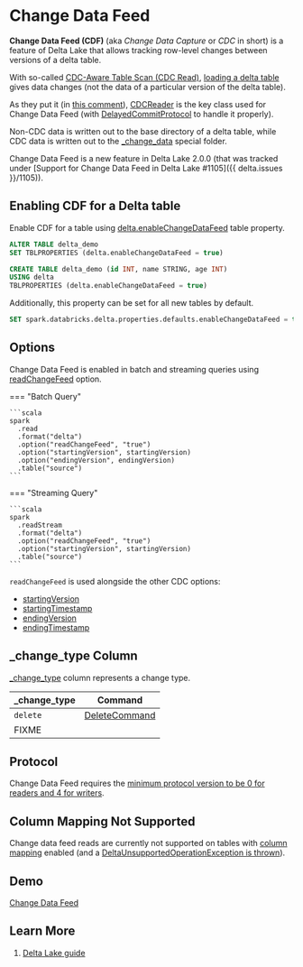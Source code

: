 # Change Data Feed

**Change Data Feed (CDF)** (aka _Change Data Capture_ or _CDC_ in short) is a feature of Delta Lake that allows tracking row-level changes between versions of a delta table.

With so-called [CDC-Aware Table Scan (CDC Read)](CDCReader.md#isCDCRead), [loading a delta table](../delta/DeltaDataSource.md#RelationProvider-createRelation) gives data changes (not the data of a particular version of the delta table).

As they put it (in [this comment](https://github.com/delta-io/delta/commit/d90f90b6656648e170835f92152b69f77346dfcf)), [CDCReader](CDCReader.md) is the key class used for Change Data Feed (with [DelayedCommitProtocol](../DelayedCommitProtocol.md) to handle it properly).

Non-CDC data is written out to the base directory of a delta table, while CDC data is written out to the [_change_data](CDCReader.md#CDC_LOCATION) special folder.

Change Data Feed is a new feature in Delta Lake 2.0.0 (that was tracked under [Support for Change Data Feed in Delta Lake #1105]({{ delta.issues }}/1105)).

## Enabling CDF for a Delta table

Enable CDF for a table using [delta.enableChangeDataFeed](../DeltaConfigs.md#enableChangeDataFeed) table property.

```sql
ALTER TABLE delta_demo
SET TBLPROPERTIES (delta.enableChangeDataFeed = true)
```

```sql
CREATE TABLE delta_demo (id INT, name STRING, age INT)
USING delta
TBLPROPERTIES (delta.enableChangeDataFeed = true)
```

Additionally, this property can be set for all new tables by default.

```sql
SET spark.databricks.delta.properties.defaults.enableChangeDataFeed = true;
```

## <span id="options"><span id="readChangeFeed"> Options

Change Data Feed is enabled in batch and streaming queries using [readChangeFeed](../delta/DeltaDataSource.md#readChangeFeed) option.

=== "Batch Query"

    ```scala
    spark
      .read
      .format("delta")
      .option("readChangeFeed", "true")
      .option("startingVersion", startingVersion)
      .option("endingVersion", endingVersion)
      .table("source")
    ```

=== "Streaming Query"

    ```scala
    spark
      .readStream
      .format("delta")
      .option("readChangeFeed", "true")
      .option("startingVersion", startingVersion)
      .table("source")
    ```

`readChangeFeed` is used alongside the other CDC options:

* [startingVersion](../delta/DeltaDataSource.md#CDC_START_VERSION_KEY)
* [startingTimestamp](../delta/DeltaDataSource.md#CDC_START_TIMESTAMP_KEY)
* [endingVersion](../delta/DeltaDataSource.md#CDC_END_VERSION_KEY)
* [endingTimestamp](../delta/DeltaDataSource.md#CDC_END_TIMESTAMP_KEY)

## <span id="_change_type"> _change_type Column

[_change_type](CDCReader.md#_change_type) column represents a change type.

 _change_type | Command
--------------|---------
 `delete` | [DeleteCommand](../commands/delete/DeleteCommand.md#performDelete)
 FIXME |

## Protocol

Change Data Feed requires the [minimum protocol version to be 0 for readers and 4 for writers](../Protocol.md#requiredMinimumProtocol).

## Column Mapping Not Supported

Change data feed reads are currently not supported on tables with [column mapping](../column-mapping/index.md) enabled (and a [DeltaUnsupportedOperationException is thrown](CDCReader.md#changesToDF)).

## Demo

[Change Data Feed](../demo/change-data-feed.md)

## Learn More

1. [Delta Lake guide](https://docs.databricks.com/delta/delta-change-data-feed.html)
